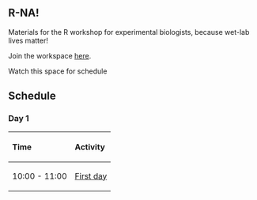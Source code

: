 
R-NA!
--------

Materials for the R workshop for experimental biologists, because wet-lab lives matter!

Join the workspace [here](https://rstd.io/dsbox-cloud).

Watch this space for schedule

## Schedule

### Day 1

<table><thead><tr class="header"><th style="text-align: left;"><p>Time</p><p>
</p></th><th style="text-align: left;"><p>Activity</p><p>
</p></th></tr></thead><tbody><tr class="odd"><td style="text-align: left;"><p>10:00 - 11:00</p><p>
</p></td><td style="text-align: left;"><p><a href="https://demar01.github.io/R-NA/slides/01-intro/01-whole-game.html">First day</a></p><p>

